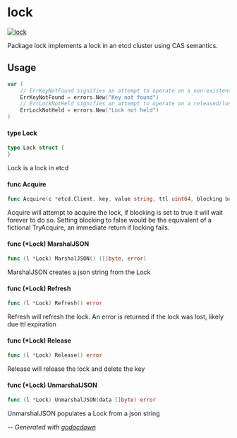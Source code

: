 # lock

[![lock](https://godoc.org/github.com/mistifyio/lochness/pkg/lock?status.png)](https://godoc.org/github.com/mistifyio/lochness/pkg/lock)

Package lock implements a lock in an etcd cluster using CAS semantics.

## Usage

```go
var (
	// ErrKeyNotFound signifies an attempt to operate on a non-existent lock
	ErrKeyNotFound = errors.New("Key not found")
	// ErrLockNotHeld signifies an attempt to operate on a released/lost lock
	ErrLockNotHeld = errors.New("Lock not held")
)
```

#### type Lock

```go
type Lock struct {
}
```

Lock is a lock in etcd

#### func  Acquire

```go
func Acquire(c *etcd.Client, key, value string, ttl uint64, blocking bool) (*Lock, error)
```
Acquire will attempt to acquire the lock, if blocking is set to true it will
wait forever to do so. Setting blocking to false would be the equivalent of a
fictional TryAcquire, an immediate return if locking fails.

#### func (*Lock) MarshalJSON

```go
func (l *Lock) MarshalJSON() ([]byte, error)
```
MarshalJSON creates a json string from the Lock

#### func (*Lock) Refresh

```go
func (l *Lock) Refresh() error
```
Refresh will refresh the lock. An error is returned if the lock was lost, likely
due ttl expiration

#### func (*Lock) Release

```go
func (l *Lock) Release() error
```
Release will release the lock and delete the key

#### func (*Lock) UnmarshalJSON

```go
func (l *Lock) UnmarshalJSON(data []byte) error
```
UnmarshalJSON populates a Lock from a json string

--
*Generated with [godocdown](https://github.com/robertkrimen/godocdown)*
